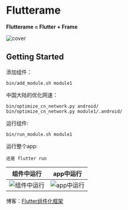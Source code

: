 # Flutterame

**Flutterame = Flutter + Frame**

![cover](https://p9-juejin.byteimg.com/tos-cn-i-k3u1fbpfcp/191ffa30b678419799a20ea1f9b3e782~tplv-k3u1fbpfcp-watermark.image)

## Getting Started

添加组件：

```
bin/add_module.sh module1
```

中国大陆的优化网速：
```
bin/optimize_cn_network.py android/
bin/optimize_cn_network.py module1/.android/
```

运行组件:

```
bin/run_module.sh module1
```
运行整个app:
```
还是 flutter run
```

组件中运行|app中运行
:----:|:----:
![组件中运行](https://p9-juejin.byteimg.com/tos-cn-i-k3u1fbpfcp/35b40ebeee444c54b8854a03035d0cc6~tplv-k3u1fbpfcp-watermark.image)|![app中运行](https://p1-juejin.byteimg.com/tos-cn-i-k3u1fbpfcp/5ba9e299253d4979ab846fcba185733b~tplv-k3u1fbpfcp-watermark.image)

博客：[Flutter组件化框架](https://juejin.cn/post/6913460020529070087)